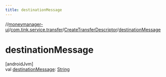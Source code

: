 ```yaml
---
title: destinationMessage
---
```

//[moneymanager-ui](../../../index.html)/[com.tink.service.transfer](../index.html)/[CreateTransferDescriptor](index.html)/[destinationMessage](destination-message.html)



# destinationMessage



[androidJvm]\
val [destinationMessage](destination-message.html): [String](https://kotlinlang.org/api/latest/jvm/stdlib/kotlin/-string/index.html)




